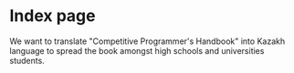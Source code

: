 # Index page

We want to translate "Competitive Programmer's Handbook" into Kazakh language to spread the book amongst high schools and universities students.


